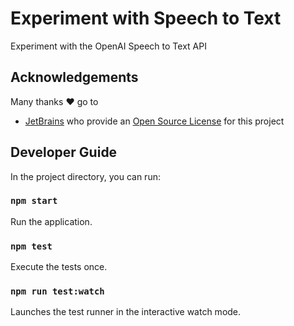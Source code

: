 # Experiment with Speech to Text

Experiment with the OpenAI Speech to Text API

## Acknowledgements

Many thanks ❤️ go to

- [JetBrains](https://www.jetbrains.com/?from=PROJECT-NAME) who provide an [Open Source License](https://www.jetbrains.com/community/opensource/) for this project

## Developer Guide

In the project directory, you can run:

### `npm start`

Run the application.

### `npm test`

Execute the tests once.

### `npm run test:watch`

Launches the test runner in the interactive watch mode.
